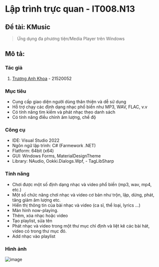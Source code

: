 # Lập trình trực quan - IT008.N13
## Đề tài: KMusic
> Ứng dụng đa phương tiện/Media Player trên Windows
## Mô tả:
### Tác giả
1. [Trương Anh Khoa](https://github.com/anhkhoatqt11) - 21520052
### Mục tiêu
-	Cung cấp giao diện người dùng thân thiện và dễ sử dụng
-	Hỗ trợ chạy các định dạng nhạc phổ biến như MP3, WAV, FLAC, v.v
-	Có tính năng tìm kiếm và phát nhạc theo danh sách
-	Có tính năng điều chỉnh âm lượng, chế độ
### Công cụ
- IDE: Visual Studio 2022
- Ngôn ngữ lập trình: C# (Farmework .NET)
- Flatform: 64bit (x64)
- GUI: Windows Forms, MaterialDesignTheme
- Library: NAudio, Ookki.Dialogs.Wpf, -	TagLibSharp
### Tính năng 
- Chơi được một số định dạng nhạc và video phổ biến (mp3, wav, mp4, etc.)
- Một số chức năng chơi nhạc và video cơ bản như trộn, lặp, dừng, phát, tăng giảm âm lượng etc.
- Hiển thị thông tin của bài nhạc và video (ca sĩ, thể loại, lyrics …)
- Màn hình now-playing.
- Thêm, xóa nhạc hoặc video
- Tạo playlist, sửa tên
- Phát nhạc và video trong một thư mục chỉ định và liệt kê các bài hát, video có trong thư mục đó.
- Add nhạc vào playlist
### Hình ảnh
![image](https://user-images.githubusercontent.com/30335268/218247132-e9217446-664c-4f60-8506-39a310d56cff.png)

